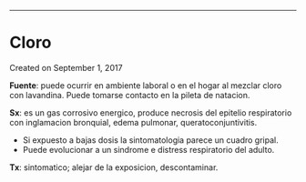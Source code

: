 - - -
# Cloro
Created on September 1, 2017

**Fuente**: puede ocurrir en ambiente laboral o en el hogar al mezclar cloro con lavandina. Puede tomarse contacto en la pileta de natacion.

**Sx**: es un gas corrosivo energico, produce necrosis del epitelio respiratorio con inglamacion bronquial, edema pulmonar, queratoconjuntivitis.

- Si expuesto a bajas dosis la sintomatologia parece un cuadro gripal.
- Puede evolucionar a un sindrome e distress respiratorio del adulto.

**Tx**: sintomatico; alejar de la exposicion, descontaminar.
